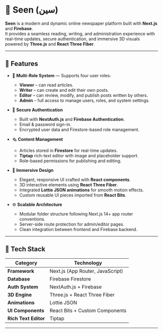 # 📰 Seen (سين)

**Seen** is a modern and dynamic online newspaper platform built with **Next.js** and **Firebase**.  
It provides a seamless reading, writing, and administration experience with real-time updates, secure authentication, and immersive 3D visuals powered by **Three.js** and **React Three Fiber**.

---

## 🚀 Features

- 🧩 **Multi-Role System** — Supports four user roles:
  - **Viewer** – can read articles.
  - **Writer** – can create and edit their own posts.
  - **Editor** – can review, modify, and publish posts written by others.
  - **Admin** – full access to manage users, roles, and system settings.

- 🔐 **Secure Authentication**
  - Built with **NextAuth.js** and **Firebase Authentication**.
  - Email & password sign-in.
  - Encrypted user data and Firestore-based role management.

- 🗞️ **Content Management**
  - Articles stored in **Firestore** for real-time updates.
  - **Tiptap** rich-text editor with image and placeholder support.
  - Role-based permissions for publishing and editing.

- 🎨 **Immersive Design**
  - Elegant, responsive UI crafted with **React components**.
  - 3D interactive elements using **React Three Fiber**.
  - Integrated **Lottie JSON animations** for smooth motion effects.
  - Custom reusable UI pieces imported from **React Bits**.

- ⚙️ **Scalable Architecture**
  - Modular folder structure following Next.js 14+ app router conventions.
  - Server-side route protection for admin/editor pages.
  - Clean integration between frontend and Firebase backend.

---

## 🧠 Tech Stack

| Category | Technology |
|-----------|-------------|
| **Framework** | Next.js (App Router, JavaScript) |
| **Database** | Firebase Firestore |
| **Auth System** | NextAuth.js + Firebase |
| **3D Engine** | Three.js + React Three Fiber |
| **Animations** | Lottie JSON |
| **UI Components** | React Bits + Custom Components |
| **Rich Text Editor** | Tiptap |

---

